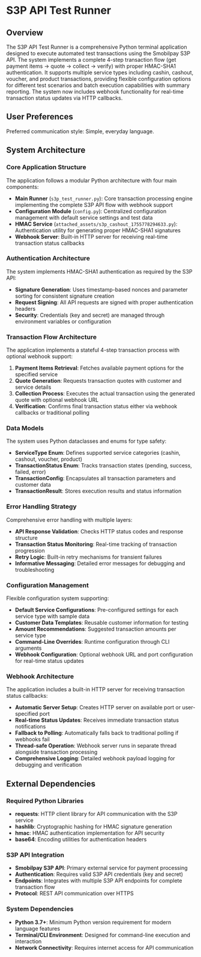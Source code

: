 # S3P API Test Runner

## Overview

The S3P API Test Runner is a comprehensive Python terminal application designed to execute automated test transactions using the Smobilpay S3P API. The system implements a complete 4-step transaction flow (get payment items → quote → collect → verify) with proper HMAC-SHA1 authentication. It supports multiple service types including cashin, cashout, voucher, and product transactions, providing flexible configuration options for different test scenarios and batch execution capabilities with summary reporting. The system now includes webhook functionality for real-time transaction status updates via HTTP callbacks.

## User Preferences

Preferred communication style: Simple, everyday language.

## System Architecture

### Core Application Structure
The application follows a modular Python architecture with four main components:
- **Main Runner** (`s3p_test_runner.py`): Core transaction processing engine implementing the complete S3P API flow with webhook support
- **Configuration Module** (`config.py`): Centralized configuration management with default service settings and test data
- **HMAC Service** (`attached_assets/s3p_cashout_1755778294633.py`): Authentication utility for generating proper HMAC-SHA1 signatures
- **Webhook Server**: Built-in HTTP server for receiving real-time transaction status callbacks

### Authentication Architecture
The system implements HMAC-SHA1 authentication as required by the S3P API:
- **Signature Generation**: Uses timestamp-based nonces and parameter sorting for consistent signature creation
- **Request Signing**: All API requests are signed with proper authentication headers
- **Security**: Credentials (key and secret) are managed through environment variables or configuration

### Transaction Flow Architecture
The application implements a stateful 4-step transaction process with optional webhook support:
1. **Payment Items Retrieval**: Fetches available payment options for the specified service
2. **Quote Generation**: Requests transaction quotes with customer and service details
3. **Collection Process**: Executes the actual transaction using the generated quote with optional webhook URL
4. **Verification**: Confirms final transaction status either via webhook callbacks or traditional polling

### Data Models
The system uses Python dataclasses and enums for type safety:
- **ServiceType Enum**: Defines supported service categories (cashin, cashout, voucher, product)
- **TransactionStatus Enum**: Tracks transaction states (pending, success, failed, error)
- **TransactionConfig**: Encapsulates all transaction parameters and customer data
- **TransactionResult**: Stores execution results and status information

### Error Handling Strategy
Comprehensive error handling with multiple layers:
- **API Response Validation**: Checks HTTP status codes and response structure
- **Transaction Status Monitoring**: Real-time tracking of transaction progression
- **Retry Logic**: Built-in retry mechanisms for transient failures
- **Informative Messaging**: Detailed error messages for debugging and troubleshooting

### Configuration Management
Flexible configuration system supporting:
- **Default Service Configurations**: Pre-configured settings for each service type with sample data
- **Customer Data Templates**: Reusable customer information for testing
- **Amount Recommendations**: Suggested transaction amounts per service type
- **Command-Line Overrides**: Runtime configuration through CLI arguments
- **Webhook Configuration**: Optional webhook URL and port configuration for real-time status updates

### Webhook Architecture
The application includes a built-in HTTP server for receiving transaction status callbacks:
- **Automatic Server Setup**: Creates HTTP server on available port or user-specified port
- **Real-time Status Updates**: Receives immediate transaction status notifications
- **Fallback to Polling**: Automatically falls back to traditional polling if webhooks fail
- **Thread-safe Operation**: Webhook server runs in separate thread alongside transaction processing
- **Comprehensive Logging**: Detailed webhook payload logging for debugging and verification

## External Dependencies

### Required Python Libraries
- **requests**: HTTP client library for API communication with the S3P service
- **hashlib**: Cryptographic hashing for HMAC signature generation
- **hmac**: HMAC authentication implementation for API security
- **base64**: Encoding utilities for authentication headers

### S3P API Integration
- **Smobilpay S3P API**: Primary external service for payment processing
- **Authentication**: Requires valid S3P API credentials (key and secret)
- **Endpoints**: Integrates with multiple S3P API endpoints for complete transaction flow
- **Protocol**: REST API communication over HTTPS

### System Dependencies
- **Python 3.7+**: Minimum Python version requirement for modern language features
- **Terminal/CLI Environment**: Designed for command-line execution and interaction
- **Network Connectivity**: Requires internet access for API communication